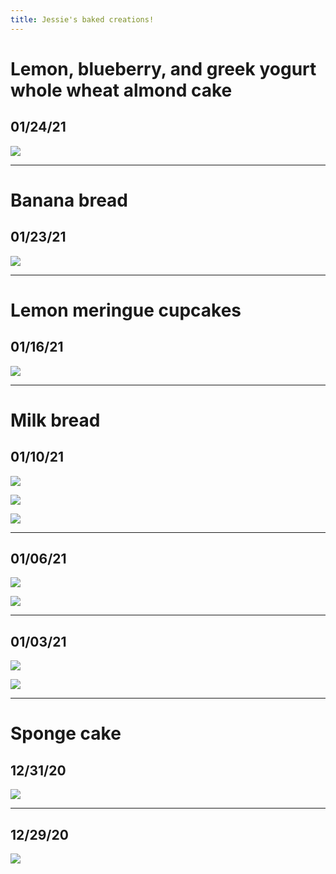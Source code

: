 ```yaml
---
title: Jessie's baked creations!
---
```

# Lemon, blueberry, and greek yogurt whole wheat almond cake
## 01/24/21

![](/img/bakes/12.jpg)

---

# Banana bread
## 01/23/21 

![](/img/bakes/11.png)

---

# Lemon meringue cupcakes
## 01/16/21

![](/img/bakes/10.jpg)

---

# Milk bread
## 01/10/21

![](/img/bakes/7.jpg)

![](/img/bakes/5.jpg)

![](/img/bakes/3.jpg)

---

## 01/06/21
![](/img/bakes/2.jpg)

![](/img/bakes/9.jpg)

---

## 01/03/21

![](/img/bakes/8.jpg)

![](/img/bakes/1.jpg)


---

# Sponge cake
## 12/31/20

![](/img/bakes/4.jpg)

---

## 12/29/20

![](/img/bakes/6.jpg)

